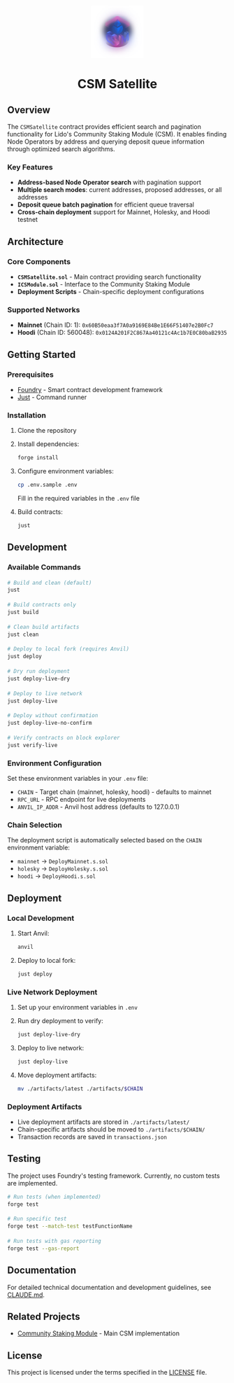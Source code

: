 <p align="center">
  <img src="logo.png" width="120" alt="CSM Logo"/>
</p>
<h1 align="center">CSM Satellite</h1>

## Overview

The `CSMSatellite` contract provides efficient search and pagination functionality for Lido's Community Staking Module (CSM). It enables finding Node Operators by address and querying deposit queue information through optimized search algorithms.

### Key Features

- **Address-based Node Operator search** with pagination support
- **Multiple search modes**: current addresses, proposed addresses, or all addresses
- **Deposit queue batch pagination** for efficient queue traversal
- **Cross-chain deployment** support for Mainnet, Holesky, and Hoodi testnet

## Architecture

### Core Components

- **`CSMSatellite.sol`** - Main contract providing search functionality
- **`ICSModule.sol`** - Interface to the Community Staking Module
- **Deployment Scripts** - Chain-specific deployment configurations

### Supported Networks

- **Mainnet** (Chain ID: 1): `0x60B50eaa3f7A0a9169E84Be1E66F51407e2B0Fc7`
- **Hoodi** (Chain ID: 560048): `0x0124A201F2C867Aa40121c4Ac1b7E0C80baB2935`

## Getting Started

### Prerequisites

- [Foundry](https://book.getfoundry.sh/getting-started/installation) - Smart contract development framework
- [Just](https://github.com/casey/just) - Command runner

### Installation

1. Clone the repository
2. Install dependencies:
   ```bash
   forge install
   ```

3. Configure environment variables:
   ```bash
   cp .env.sample .env
   ```
   Fill in the required variables in the `.env` file

4. Build contracts:
   ```bash
   just
   ```

## Development

### Available Commands

```bash
# Build and clean (default)
just

# Build contracts only
just build

# Clean build artifacts
just clean

# Deploy to local fork (requires Anvil)
just deploy

# Dry run deployment
just deploy-live-dry

# Deploy to live network
just deploy-live

# Deploy without confirmation
just deploy-live-no-confirm

# Verify contracts on block explorer
just verify-live
```

### Environment Configuration

Set these environment variables in your `.env` file:

- `CHAIN` - Target chain (mainnet, holesky, hoodi) - defaults to mainnet
- `RPC_URL` - RPC endpoint for live deployments
- `ANVIL_IP_ADDR` - Anvil host address (defaults to 127.0.0.1)

### Chain Selection

The deployment script is automatically selected based on the `CHAIN` environment variable:
- `mainnet` → `DeployMainnet.s.sol`
- `holesky` → `DeployHolesky.s.sol`
- `hoodi` → `DeployHoodi.s.sol`

## Deployment

### Local Development

1. Start Anvil:
   ```bash
   anvil
   ```

2. Deploy to local fork:
   ```bash
   just deploy
   ```

### Live Network Deployment

1. Set up your environment variables in `.env`

2. Run dry deployment to verify:
   ```bash
   just deploy-live-dry
   ```

3. Deploy to live network:
   ```bash
   just deploy-live
   ```

4. Move deployment artifacts:
   ```bash
   mv ./artifacts/latest ./artifacts/$CHAIN
   ```

### Deployment Artifacts

- Live deployment artifacts are stored in `./artifacts/latest/`
- Chain-specific artifacts should be moved to `./artifacts/$CHAIN/`
- Transaction records are saved in `transactions.json`

## Testing

The project uses Foundry's testing framework. Currently, no custom tests are implemented.

```bash
# Run tests (when implemented)
forge test

# Run specific test
forge test --match-test testFunctionName

# Run tests with gas reporting
forge test --gas-report
```

## Documentation

For detailed technical documentation and development guidelines, see [CLAUDE.md](./CLAUDE.md).

## Related Projects

- [Community Staking Module](https://github.com/lidofinance/community-staking-module) - Main CSM implementation

## License

This project is licensed under the terms specified in the [LICENSE](./LICENSE) file.
